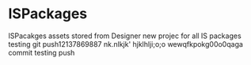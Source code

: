 # ISPackages
ISPacakges assets stored from Designer
new projec for all IS packages
testing git push12137869887
nk.nlkjk'
hjklhlji;o;o
wewqfkpokg00o0qaga
commit
testing push

